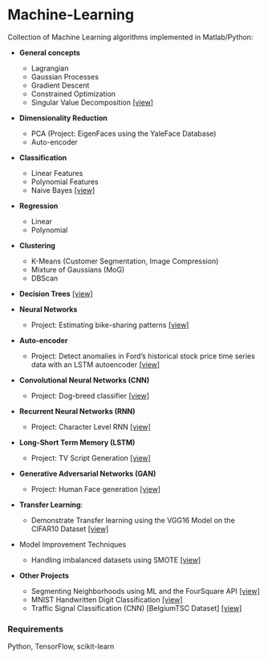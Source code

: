 # Machine-Learning 

Collection of Machine Learning algorithms implemented in Matlab/Python:


- __General concepts__
  - Lagrangian
  - Gaussian Processes
  - Gradient Descent
  - Constrained Optimization
  - Singular Value Decomposition [[view]](SVD/Image%20Compression%20using%20SVD.ipynb)

- __Dimensionality Reduction__
  - PCA (Project: EigenFaces using the YaleFace Database)
  - Auto-encoder

- __Classification__
  - Linear Features
  - Polynomial Features
  - Naive Bayes [[view]](/Classification/Naive%20Bayes.ipynb)
  
- __Regression__
  - Linear
  - Polynomial
  
- __Clustering__
  - K-Means (Customer Segmentation, Image Compression)
  - Mixture of Gaussians (MoG)
  - DBScan
  
- __Decision Trees__ [[view]](Decision%20Trees)

- __Neural Networks__
  - Project: Estimating bike-sharing patterns [[view]](Neural%20Networks/Bike_Sharing.ipynb)
- __Auto-encoder__
  - Project: Detect anomalies in Ford’s historical stock price time series data with an LSTM autoencoder [[view]](AnomalyDetector/Anomaly%20Detection%20using%20LSTM%20Auto-encoder.ipynb)
- __Convolutional Neural Networks (CNN)__
  - Project: Dog-breed classifier [[view]](CNN/Dog_Breed_Classifier/dog_app.ipynb)
- __Recurrent Neural Networks (RNN)__
  - Project: Character Level RNN [[view]](RNN/Character-Level-RNN.ipynb)
- __Long-Short Term Memory (LSTM)__
  - Project: TV Script Generation [[view]](RNN/TV_Script_Generation/dlnd_tv_script_generation.ipynb)
- __Generative Adversarial Networks (GAN)__
  - Project: Human Face generation [[view]](GAN/Generating_Faces/dlnd_face_generation.pdf)
- __Transfer Learning__:
  - Demonstrate Transfer learning using the VGG16 Model on the CIFAR10 Dataset [[view]](/Transfer%20Learning)
- Model Improvement Techniques 
  - Handling imbalanced datasets using SMOTE [[view]](/Model%20Improvement%20Techniques/SMOTE%20for%20Imbalanced%20Datasets.ipynb)
- __Other Projects__
  - Segmenting Neighborhoods using ML and the FourSquare API [[view]](https://github.com/SoumyadeepB/Coursera_Capstone/blob/master/Capstone_Project_Report.pdf)
  - MNIST Handwritten Digit Classification [[view]]()
  - Traffic Signal Classification (CNN) [BelgiumTSC Dataset]  [[view]](https://github.com/SoumyadeepB/Machine-Learning/blob/master/TensorFlow/Traffic%20Signal%20Classification/BelgiumTSC.ipynb)


### Requirements
Python, TensorFlow, scikit-learn
